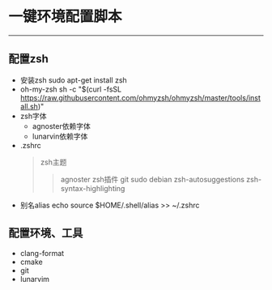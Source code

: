 # 一键环境配置脚本
---
## 配置zsh
- 安装zsh
    sudo apt-get install zsh
- oh-my-zsh
    sh -c "$(curl -fsSL https://raw.githubusercontent.com/ohmyzsh/ohmyzsh/master/tools/install.sh)"
- zsh字体
    - agnoster依赖字体
    - lunarvin依赖字体
- .zshrc
    > zsh主题
    >>  agnoster
    > zsh插件
    >>  git
    >>  sudo
    >>  debian
    >>  zsh-autosuggestions
    >>  zsh-syntax-highlighting
- 别名alias
    echo source $HOME/.shell/alias >> ~/.zshrc
## 配置环境、工具
- clang-format
- cmake
- git
- lunarvim